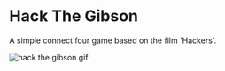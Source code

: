# Hack The Gibson

A simple connect four game based on the film 'Hackers'.

<img src="http://tseymour.xyz/htgtitle.gif" alt="hack the gibson gif">
